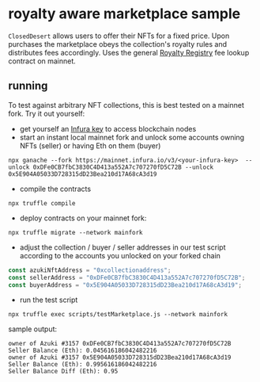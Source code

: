 # royalty aware marketplace sample

`ClosedDesert` allows users to offer their NFTs for a fixed price. 
Upon purchases the marketplace obeys the collection's royalty rules
and distributes fees accordingly. Uses the general [Royalty Registry](https://royaltyregistry.xyz/)
fee lookup contract on mainnet.

## running

To test against arbitrary NFT collections, this is best tested on a
mainnet fork. Try it out yourself:

- get yourself an [Infura key](https://infura.io) to access blockchain nodes
- start an instant local mainnet fork and unlock some accounts owning NFTs (seller) or having Eth on them (buyer)

```
npx ganache --fork https://mainnet.infura.io/v3/<your-infura-key>  --unlock 0xDFe0CB7fbC3830C4D413a552A7c707270fD5C72B --unlock 0x5E904A05033D728315dD23Bea210d17A68cA3d19
```

- compile the contracts 
```
npx truffle compile
```

- deploy contracts on your mainnet fork:
```
npx truffle migrate --network mainfork
```

- adjust the collection / buyer / seller addresses in our test script according to the accounts you unlocked on your forked chain

```testMarketPlace.js
const azukiNftAddress = "0xcollectionaddress";
const sellerAddress = "0xDFe0CB7fbC3830C4D413a552A7c707270fD5C72B";
const buyerAddress = "0x5E904A05033D728315dD23Bea210d17A68cA3d19";
```

- run the test script
```
npx truffle exec scripts/testMarketplace.js --network mainfork
```

sample output:

```
owner of Azuki #3157 0xDFe0CB7fbC3830C4D413a552A7c707270fD5C72B
Seller Balance (Eth): 0.045616186042482216
owner of Azuki #3157 0x5E904A05033D728315dD23Bea210d17A68cA3d19
Seller Balance (Eth): 0.995616186042482216
Seller Balance Diff (Eth): 0.95
```

